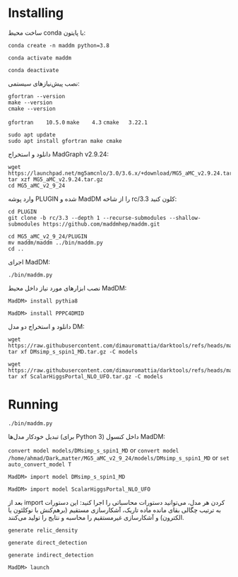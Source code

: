 # Installing
ساخت محیط conda با پایتون:
```
conda create -n maddm python=3.8
```
```
conda activate maddm
```
```
conda deactivate
```
نصب پیش‌نیازهای سیستمی:
```
gfortran --version
make --version
cmake --version 
```

``` gfortran	10.5.0 ```
``` make	4.3	```
``` cmake	3.22.1 ```
```
sudo apt update
sudo apt install gfortran make cmake
```
دانلود و استخراج MadGraph v2.9.24:
```
wget https://launchpad.net/mg5amcnlo/3.0/3.6.x/+download/MG5_aMC_v2.9.24.tar.gz
tar xzf MG5_aMC_v2.9.24.tar.gz
cd MG5_aMC_v2_9_24
```
وارد پوشه PLUGIN شده و MadDM را از شاخه rc/3.3 کلون کنید:
```
cd PLUGIN
git clone -b rc/3.3 --depth 1 --recurse-submodules --shallow-submodules https://github.com/maddmhep/maddm.git
```
```
cd MG5_aMC_v2_9_24/PLUGIN
mv maddm/maddm ../bin/maddm.py
cd ..
```
اجرای MadDM:
```
./bin/maddm.py
```
نصب ابزارهای مورد نیاز داخل محیط MadDM:
```
MadDM> install pythia8
```
```
MadDM> install PPPC4DMID
```
دانلود و استخراج دو مدل DM:
```
wget https://raw.githubusercontent.com/dimauromattia/darktools/refs/heads/main/maddm/DMsimp_s_spin1_MD.tar.gz
tar xf DMsimp_s_spin1_MD.tar.gz -C models
```
```
wget https://raw.githubusercontent.com/dimauromattia/darktools/refs/heads/main/maddm/ScalarHiggsPortal_NLO_UFO.tar.gz
tar xf ScalarHiggsPortal_NLO_UFO.tar.gz -C models
```
# Running
```
./bin/maddm.py
```
تبدیل خودکار مدل‌ها (برای Python 3)
داخل کنسول MadDM:

‍``` convert model models/DMsimp_s_spin1_MD ``` or ``` convert model /home/ahmad/Darkـmatter/MG5_aMC_v2_9_24/models/DMsimp_s_spin1_MD ``` or ``` set auto_convert_model T ```
```
MadDM> import model DMsimp_s_spin1_MD
```
```
MadDM> import model ScalarHiggsPortal_NLO_UFO
```
بعد از import کردن هر مدل، می‌توانید دستورات محاسباتی را اجرا کنید:
این دستورات به ترتیب چگالی بقای مانده ماده تاریک، آشکارسازی مستقیم (بر­هم‌کنش با نوکلئون یا الکترون) و آشکارسازی غیرمستقیم را محاسبه و نتایج را تولید می‌کنند.
```
generate relic_density
```
```
generate direct_detection
```
```
generate indirect_detection
```
```
MadDM> launch
```















